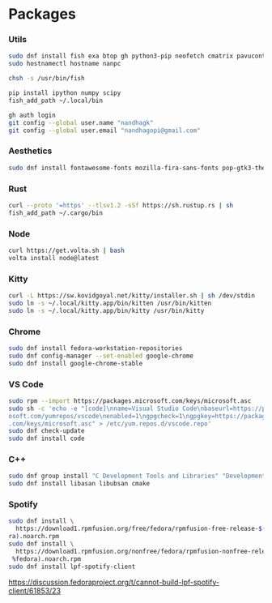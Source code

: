 # Packages

### Utils

```bash
sudo dnf install fish exa btop gh python3-pip neofetch cmatrix pavucontrol rclone
sudo hostnamectl hostname nanpc

chsh -s /usr/bin/fish

pip install ipython numpy scipy
fish_add_path ~/.local/bin

gh auth login
git config --global user.name "nandhagk"
git config --global user.email "nandhagopi@gmail.com"
```

### Aesthetics

```bash
sudo dnf install fontawesome-fonts mozilla-fira-sans-fonts pop-gtk3-theme pop-icon-theme
```

### Rust

```bash
curl --proto '=https' --tlsv1.2 -sSf https://sh.rustup.rs | sh
fish_add_path ~/.cargo/bin
```

### Node

```bash
curl https://get.volta.sh | bash
volta install node@latest
```

### Kitty

```bash
curl -L https://sw.kovidgoyal.net/kitty/installer.sh | sh /dev/stdin
sudo ln -s ~/.local/kitty.app/bin/kitten /usr/bin/kitten
sudo ln -s ~/.local/kitty.app/bin/kitty /usr/bin/kitty
```

### Chrome

```bash
sudo dnf install fedora-workstation-repositories
sudo dnf config-manager --set-enabled google-chrome
sudo dnf install google-chrome-stable
```

### VS Code

```bash
sudo rpm --import https://packages.microsoft.com/keys/microsoft.asc
sudo sh -c 'echo -e "[code]\nname=Visual Studio Code\nbaseurl=https://packages.micr
osoft.com/yumrepos/vscode\nenabled=1\ngpgcheck=1\ngpgkey=https://packages.microsoft
.com/keys/microsoft.asc" > /etc/yum.repos.d/vscode.repo'
sudo dnf check-update
sudo dnf install code
```

### C++

```bash
sudo dnf group install "C Development Tools and Libraries" "Development Tools"
sudo dnf install libasan libubsan cmake
```

### Spotify

```bash
sudo dnf install \
  https://download1.rpmfusion.org/free/fedora/rpmfusion-free-release-$(rpm -E %fedo
ra).noarch.rpm
sudo dnf install \
  https://download1.rpmfusion.org/nonfree/fedora/rpmfusion-nonfree-release-$(rpm -E
 %fedora).noarch.rpm
sudo dnf install lpf-spotify-client
```
https://discussion.fedoraproject.org/t/cannot-build-lpf-spotify-client/61853/23
